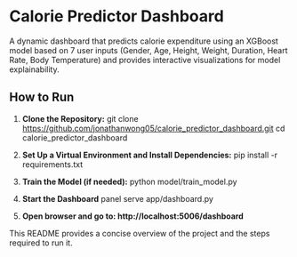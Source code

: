 # Calorie Predictor Dashboard

A dynamic dashboard that predicts calorie expenditure using an XGBoost model based on 7 user inputs (Gender, Age, Height, Weight, Duration, Heart Rate, Body Temperature) and provides interactive visualizations for model explainability.

## How to Run

1. **Clone the Repository:**
   git clone https://github.com/jonathanwong05/calorie_predictor_dashboard.git
   cd calorie_predictor_dashboard

2. **Set Up a Virtual Environment and Install Dependencies:**
    pip install -r requirements.txt

3. **Train the Model (if needed):**
    python model/train_model.py

4. **Start the Dashboard**
    panel serve app/dashboard.py

5. **Open browser and go to: http://localhost:5006/dashboard**

This README provides a concise overview of the project and the steps required to run it.